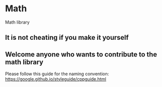 # Math
Math library

## It is not cheating if you make it yourself 
## Welcome anyone who wants to contribute to the math library

 Please follow this guide for the naming convention: https://google.github.io/styleguide/cppguide.html
